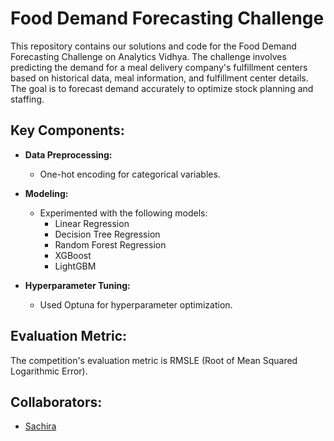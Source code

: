 # Food Demand Forecasting Challenge

This repository contains our solutions and code for the Food Demand Forecasting Challenge on Analytics Vidhya. The challenge involves predicting the demand for a meal delivery company's fulfillment centers based on historical data, meal information, and fulfillment center details. The goal is to forecast demand accurately to optimize stock planning and staffing.

## Key Components:

- **Data Preprocessing:**
  - One-hot encoding for categorical variables.

- **Modeling:**
  - Experimented with the following models:
    - Linear Regression
    - Decision Tree Regression
    - Random Forest Regression
    - XGBoost
    - LightGBM

- **Hyperparameter Tuning:**
  - Used Optuna for hyperparameter optimization.

## Evaluation Metric:

The competition's evaluation metric is RMSLE (Root of Mean Squared Logarithmic Error).

## Collaborators:
  - [Sachira](https://github.com/Sachira-Heshan)
